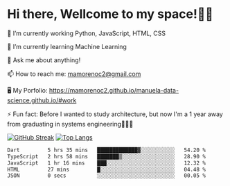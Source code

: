 # Hi there, Wellcome to my space!✌🏾

🔭 I’m currently working Python, JavaScript, HTML, CSS

🌱 I’m currently learning Machine Learning

💬 Ask me about anything!

📫 How to reach me: mamorenoc2@gmail.com

🖥️ My Porfolio: https://mamorenoc2.github.io/manuela-data-science.github.io/#work

⚡ Fun fact: Before I wanted to study architecture, but now I'm a 1 year away from graduating in systems engineering🤣🤣🤣

[![GitHub Streak](https://streak-stats.demolab.com/?user=mamorenoc2&theme=tokyonight_duo)](https://git.io/streak-stats)                 [![Top Langs](https://github-readme-stats.vercel.app/api/top-langs/?username=mamorenoc2&layout=compact&theme=tokyonight)](https://github.com/anuraghazra/github-readme-stats)

<!--START_SECTION:waka-->

```txt
Dart         5 hrs 35 mins   █████████████▓░░░░░░░░░░░   54.20 %
TypeScript   2 hrs 58 mins   ███████▒░░░░░░░░░░░░░░░░░   28.90 %
JavaScript   1 hr 16 mins    ███░░░░░░░░░░░░░░░░░░░░░░   12.32 %
HTML         27 mins         █░░░░░░░░░░░░░░░░░░░░░░░░   04.48 %
JSON         0 secs          ░░░░░░░░░░░░░░░░░░░░░░░░░   00.05 %
```

<!--END_SECTION:waka-->
